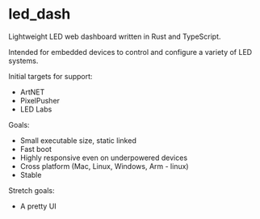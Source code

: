 # led_dash
Lightweight LED web dashboard written in Rust and TypeScript.

Intended for embedded devices to control and configure a variety of LED systems.

Initial targets for support:
* ArtNET
* PixelPusher
* LED Labs

Goals:
* Small executable size, static linked
* Fast boot
* Highly responsive even on underpowered devices
* Cross platform (Mac, Linux, Windows, Arm - linux)
* Stable

Stretch goals:
* A pretty UI
